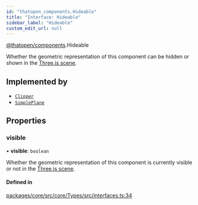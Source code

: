 ```yaml
---
id: "thatopen_components.Hideable"
title: "Interface: Hideable"
sidebar_label: "Hideable"
custom_edit_url: null
---
```


[@thatopen/components](../modules/thatopen_components.md).Hideable

Whether the geometric representation of this component can be
hidden or shown in the
[Three.js scene](https://threejs.org/docs/#api/en/scenes/Scene).

## Implemented by

- [`Clipper`](../classes/thatopen_components.Clipper.md)
- [`SimplePlane`](../classes/thatopen_components.SimplePlane.md)

## Properties

### visible

• **visible**: `boolean`

Whether the geometric representation of this component is
currently visible or not in the
[Three.js scene](https://threejs.org/docs/#api/en/scenes/Scene).

#### Defined in

[packages/core/src/core/Types/src/interfaces.ts:34](https://github.com/ThatOpen/engine_components/blob/630a314/packages/core/src/core/Types/src/interfaces.ts#L34)
